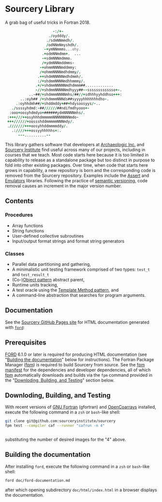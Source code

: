 Sourcery Library
================

A grab bag of useful tricks in Fortran 2018.  

```fortran
                      -:/+-
                    ./oydddy/.
                   ./sdmNNmmdh/.
                   /odNNmNmyshdh/.
                  -+ymNNmmms...ohy.
                 .+odmNNmdmm+.  ...
                 -+sdmNNNmdmmo.
                 /+ydmNNNmddmms-
                -+ohmmNNNNmddmmy:
                /+ohmmNNNNmdhdmmy/.
               .++shdmNNNNNmdhdmmh/.
               :/+shdmmNNNNmdhhmmmy/.
              .+/+shdmmNNNNNmdhdmmm##.............
              -//+shdmmNNNNNmdhyyy##--sssssssssssso+-.
           ..-##/+shdmmmNNNNmhs/##//+sdhhhyyhddhso+++:
       ..:oyh## /+shdmmmNNNds##syyyyhhhhhhhdho-.
     .:oyhhdmh##/+shddmddy+##+hdysoosyys/-..
   ./ssssyhdmd:-##//////##ndifmdhyooo+-
  :ooo+oosyhdmdyo+######ydmNNNNNmhs/.
 :+++///++osyhhhdmmmmmNNNNNNNNmdo-
 +++//////+oossshddmmmmmNNNmdy/.
 .///////+++oosyhhddmmmmddy/.
   .:////+++ossyyhhhhhs+:.
      ---..........--
```

This library gathers software that developers at [Archaeologic Inc.] and
[Sourcery Institute] find useful across many of our projects, including in
courses that we teach.  Most code starts here because it is too limited in 
capability to release as a standalone package but too distinct in purpose to 
fold into other existing packages.  Over time, when code that starts here grows
in capability, a new repository is born and the corresponding code is removed
from the Sourcery repository.  Examples include the [Assert] and [Emulators]
libraries.  Following the practice of [semantic versioning], code removal
causes an increment in the major version number.

Contents
--------

### Procedures

* Array functions
* String functions
* User-defined collective subroutines
* Input/output format strings and format string generators

### Classes
* Parallel data partitioning and gathering,
* A minimalistic unit testing framework comprised of two types: `test_t` and `test_result_t`
* (Co-)[Object pattern] abstract parent,
* Runtime units tracking,
* A test oracle using the [Template Method pattern], and
* A command-line abstraction that searches for program arguments.

Documentation
-------------
See the [Sourcery GitHub Pages site] for HTML documentation generated with [`ford`]:

Prerequisites
-------------
[FORD] 6.1.0 or later is required for producing HTML documentation (see
"[Building the documentation]" below for instructions).  The Fortran Package
Manager ([fpm]) is required to build Sourcery from source.  See the
[fpm manifest](./fpm.toml) for the dependencies and developer dependencies,
all of which [fpm] automatically downloads and builds via the `fpm` command
provided in the "[Downloding, Building, and Testing]" section below.


Downloding, Building, and Testing
---------------------------------
With recent versions of [GNU Fortran] (gfortran) and [OpenCoarrays] installed, 
execute the following command in a `zsh` or `bash`-like shell:

```zsh
git clone git@github.com:sourceryinstitute/sourcery
fpm test --compiler caf --runner "cafrun -n 4"
  
```
substituting the number of desired images for the "4" above.

Building the documentation
--------------------------
After installing `ford`, execute the following command in a `zsh` or `bash`-like
shell:
```zsh
ford doc/ford-documentation.md
```
after which opening subdirectory `doc/html/index.html` in a browser displays the
documentation.

[GNU Fortran]: https://gcc.gnu.org
[OpenCoarrays]: https://github.com/sourceryinstitute/opencoarrays
[fpm]: https://github.com/fortran-lang/fpm
[vegetables]: https://gitlab.com/everythingfunctional/vegetables
[FORD]: https://github.com/Fortran-FOSS-Programmers/ford
[Archaeologic Inc.]: https://archaeologic.codes
[Sourcery Institute]: http://www.sourceryinstitute.org
[Assert]: https://github.com/sourceryinstitute/assert
[Emulators]: https://github.com/sourceryinstitute/emulators
[Object pattern]: https://www.cambridge.org/rouson
[semantic versioning]: https://semver.org
[Template Method pattern]: https://en.wikipedia.org/wiki/Template_method_pattern
[Downloding, Building, and Testing]: #downloding-building-and-testing
[Building the documentation]: #building-the-documentation
[Sourcery GitHub Pages site]: http://sourceryinstitute.github.io/sourcery/
[`ford`]: https://github.com/Fortran-FOSS-Programmers/ford

